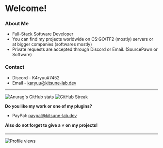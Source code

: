# Welcome!

### About Me

* Full-Stack Software Developer
* You can find my projects worldwide on CS:GO/TF2 (mostly) servers or at bigger companies (softwares mostly)
* Private requests are accepted through Discord or Email. (SourcePawn or Software)

### Contact

* Discord - K4ryuu#7452
* Email - karyuu@kitsune-lab.dev

---

![Anurag's GitHub stats](https://github-readme-stats.vercel.app/api?username=K4ryuu&show_icons=true&theme=radical) ![GitHub Streak](https://github-readme-streak-stats.herokuapp.com?user=K4ryuu&show_icons=true&theme=radical)

**Do you like my work or one of my plugins?**

* PayPal: paypal@kitsune-lab.dev

**Also do not forget to give a ⭐ on my projects!**

---

![Profile views](https://gpvc.arturio.dev/K4ryuu)
